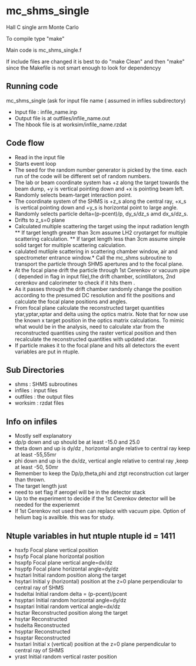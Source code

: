 mc_shms_single
==============
 
Hall C single arm Monte Carlo 



To compile type "make"

Main code is mc_shms_single.f

If include files are changed it is best to do "make Clean" and then "make"
since the Makefile is not smart enough to look for dependencyy

Running code
------------

mc_shms_single 
(ask for input file name ( assumed in infiles subdirectory)

* Input file : infile_name.inp
* Output file is at outfiles/infile_name.out 
* The hbook file is at worksim/infile_name.rzdat 

Code flow
--------- 
* Read in the input file
* Starts event loop
* The seed for the random number generator is picked by the time. each run of the code will be different set of random numbers.
* The lab or beam coordinate system has +z along the target towards the beam dump, +y is vertical pointing down and +x is pointing beam left.
* Randomly selects beam-target interaction point.
* The coordinate system of the SHMS is +z_s along the central ray, +x_s is vertical pointing down and +y_s is horizontal point to large angle. 
* Randomly selects particle delta=(p-pcent)/p, dy_s/dz_s amd dx_s/dz_s.
* Drifts to z_s=0 plane
* Calculated multiple scattering the target using the input radiation length
** If target length greater than 3cm assume LH2 cryotarget for multiple scattering calculation.
**  If target length less than 3cm assume simple solid target for multiple scattering calculation.
* calulated mutliple scattering in scattering chamber window, air and spectrometer entrance window.* Call the mc_shms subroutine to transport the particle through SHMS apertures and to the focal plane.
* At the focal plane drift the particle through  1st Cerenkov or vacuum pipe ( depended in flag in input file),the drift chamber, scintillators, 2nd cerenkov and calorimeter to check if it hits them . 
* As it passes through the drift chamber randomly change the position according to the presumed DC resolution and fit the positions and calculate the focal plane positions and angles.
* From focal plane calculate the reconstructed target quantities ytar,yptar,xptar and delta using the optics matrix. Note that for now use the known x target position in the optics matrix calculations. To mimic what would be in the analysis, need to calculate xtar from the reconstructed quantities using the raster vertical position and then recalculate the reconstructed quantities with updated xtar.
* If particle makes it to the focal plane and hits all detectors the event variables are put in ntuple.



Sub Directories
---------------
* shms  : SHMS subroutines
* infiles : input files
* outfiles : the output files 
* worksim : rzdat files

Info on infiles
---------------
* Mostly self explanatory
* dp/p down and up should be at least -15.0 and 25.0 
* theta down and up is dy/dz , horizontal angle relative to central ray keep at least -55,55mr
* phi down and up is the dx/dz, vertical angle relative to central ray ,keep at least -50, 50mr
* Remember to keep the Dp/p,theta,phi and ztgt reconstruction cut larger than thrown. 
* The target length just 
* need to set flag if aerogel will be in the detector stack
* Up to the experiment to decide if the 1st Cerenkov detector will be needed for the experiemnt
* If 1st Cerenkov not used then can replace with vacuum pipe. Option of helium bag is availble. this was for study.  

Ntuple variables in hut ntuple ntuple id = 1411 
---------------------
* hsxfp  Focal plane vertical position 
* hsyfp  Focal plane horizontal position
* hsxpfp Focal plane vertical angle=dx/dz
* hsypfp Focal plane horizontal angle=dy/dz
* hsztari  Initial random position along the target
* hsytari  Initial y (horizontal) position at the z=0 plane perpendicular to central ray of SHMS
* hsdeltai Initial random  delta = (p-pcent)/pcent
* hsyptari Initial random  horizontal angle=dy/dz
* hsxptari Initial random  vertical angle=dx/dz
* hsztar  Reconstructed position along the target
* hsytar   Reconstructed 
* hsdelta   Reconstructed 
* hsyptar  Reconstructed 
* hsxptar Reconstructed 
* hsxtari  Initial x (vertical) position at the z=0 plane perpendicular to central ray of SHMS
* yrast   Initial random vertical raster position
